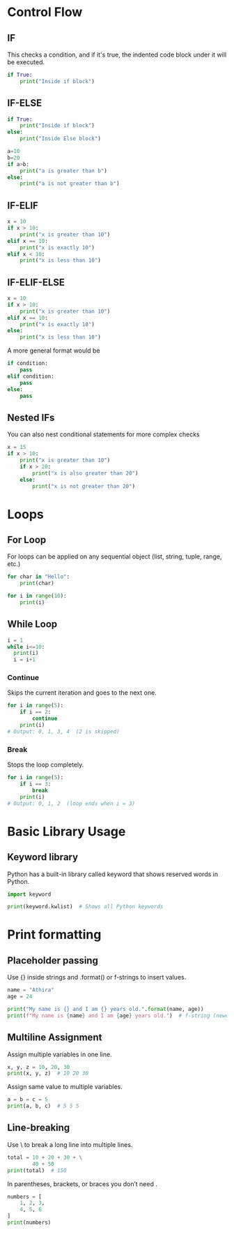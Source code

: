 # Control Flow
## IF
This checks a condition, and if it's true, the indented code block under it will be executed.
```python
if True:
    print("Inside if block")
```

## IF-ELSE
```python
if True:
    print("Inside if block")
else:
    print("Inside Else block")
```

```python
a=10
b=20
if a>b:
    print("a is greater than b")
else:
    print("a is not greater than b")
```
## IF-ELIF
```python
x = 10
if x > 10:
    print("x is greater than 10")
elif x == 10:
    print("x is exactly 10")
elif x < 10:
    print("x is less than 10")
```

## IF-ELIF-ELSE
```python
x = 10
if x > 10:
    print("x is greater than 10")
elif x == 10:
    print("x is exactly 10")
else:
    print("x is less than 10")
```
A more general format would be
```python
if condition:
    pass
elif condition:
    pass
else:
    pass
```
## Nested IFs
You can also nest conditional statements for more complex checks
```python
x = 15
if x > 10:
    print("x is greater than 10")
    if x > 20:
        print("x is also greater than 20")
    else:
        print("x is not greater than 20")
```

# Loops

## For Loop
For loops can be applied on any sequential object (list, string, tuple, range, etc.)
```python
for char in "Hello":
    print(char)
```

```python
for i in range(10):
    print(i)
```

## While Loop
```python
i = 1
while i<=10:
  print(i)
  i = i+1
```
### Continue
Skips the current iteration and goes to the next one.
```python
for i in range(5):
    if i == 2:
        continue
    print(i)
# Output: 0, 1, 3, 4  (2 is skipped)
```
### Break
Stops the loop completely.
```python
for i in range(5):
    if i == 3:
        break
    print(i)
# Output: 0, 1, 2  (loop ends when i = 3)
```

# Basic Library Usage
## Keyword library
Python has a built-in library called keyword that shows reserved words in Python.
```python
import keyword

print(keyword.kwlist)  # Shows all Python keywords
```

# Print formatting
## Placeholder passing
Use {} inside strings and .format() or f-strings to insert values.
```python
name = "Athira"
age = 24

print("My name is {} and I am {} years old.".format(name, age))
print(f"My name is {name} and I am {age} years old.")  # f-string (newer, easier)
```

## Multiline Assignment
Assign multiple variables in one line.
```python
x, y, z = 10, 20, 30
print(x, y, z)  # 10 20 30
```
Assign same value to multiple variables.
```python
a = b = c = 5
print(a, b, c)  # 5 5 5
```
## Line-breaking
Use \ to break a long line into multiple lines.
```python
total = 10 + 20 + 30 + \
        40 + 50
print(total)  # 150
```
In parentheses, brackets, or braces you don’t need \.
```python
numbers = [
    1, 2, 3,
    4, 5, 6
]
print(numbers)
```
